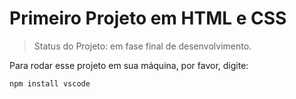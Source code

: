# Primeiro Projeto em HTML e CSS

> Status do Projeto: em fase final de desenvolvimento.

Para rodar esse projeto em sua máquina, por favor, digite:

```
npm install vscode
```
